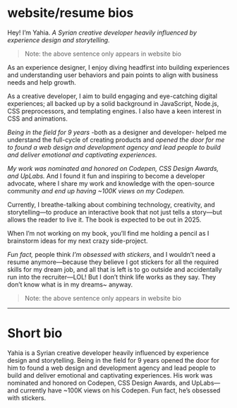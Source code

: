 # website/resume bios

Hey! I’m Yahia. *A Syrian creative developer heavily influenced by experience design and storytelling.*
> Note: the above sentence only appears in website bio

As an experience designer, I enjoy diving headfirst into building experiences and understanding user behaviors and pain points to align with business needs and help growth.

As a creative developer, I aim to build engaging and eye-catching digital experiences; all backed up by a solid background in JavaScript, Node.js, CSS preprocessors, and templating engines. I also have a keen interest in CSS and animations.

*Being in the field for 9 years* -both as a designer and developer- helped me understand the full-cycle of creating products and *opened the door for me to found a web design and development agency and lead people to build and deliver emotional and captivating experiences.*

*My work was nominated and honored on Codepen, CSS Design Awards, and UpLabs.* And I found it fun and inspiring to become a developer advocate, where I share my work and knowledge with the open-source community *and end up having ~100K views on my Codepen.*

Currently, I breathe-talking about combining technology, creativity, and storytelling—to produce an interactive book that not just tells a story—but allows the reader to live it. The book is expected to be out in 2025.

When I’m not working on my book, you’ll find me holding a pencil as I brainstorm ideas for my next crazy side-project.

*Fun fact,* people think *I’m obsessed with stickers*, and I wouldn’t need a resume anymore—because they believe I got stickers for all the required skills for my dream job, and all that is left is to go outside and accidentally run into the recruiter—LOL! But I don’t think life works as they say. They don’t know what is in my dreams~ anyway.
> Note: the above sentence only appears in website bio

----

# Short bio
Yahia is a Syrian creative developer heavily influenced by experience design and storytelling. Being in the field for 9 years opened the door for him to found a web design and development agency and lead people to build and deliver emotional and captivating experiences. His work was nominated and honored on Codepen, CSS Design Awards, and UpLabs—and currently have ~100K views on his Codepen. Fun fact, he’s obsessed with stickers.
